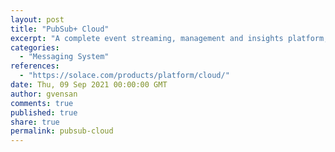 ```yaml
---
layout: post
title: "PubSub+ Cloud"
excerpt: "A complete event streaming, management and insights platform, available as a service in your favorite public and virtual private clouds, and on-premises environments."
categories:
  - "Messaging System"
references:
  - "https://solace.com/products/platform/cloud/"
date: Thu, 09 Sep 2021 00:00:00 GMT
author: gvensan
comments: true
published: true
share: true
permalink: pubsub-cloud
---
```

